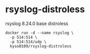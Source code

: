 # rsyslog-distroless
rsyslog 8.24.0 base distroless

```
docker run -d --name rsyslog \
  -p 514:514 \
  -p 514:514/udp \
  kyso0109/rsyslog-distroless
```
